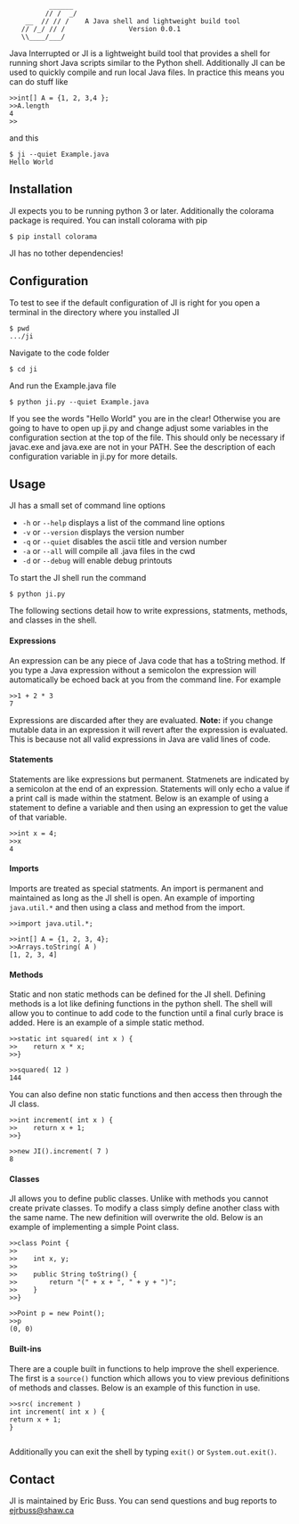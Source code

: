 ```
          ______
         // /  _/
    __  // // /    A Java shell and lightweight build tool
   // /_/ // /                Version 0.0.1
   \\____/___/
```
Java Interrupted or JI is a lightweight build tool that provides a shell for running short Java
scripts similar to the Python shell. Additionally JI can be used to quickly compile and run
local Java files. In practice this means you can do stuff like
```
>>int[] A = {1, 2, 3,4 };
>>A.length
4
>>
```
and this
```
$ ji --quiet Example.java
Hello World
```

## Installation

JI expects you to be running python 3 or later. Additionally the colorama package is required. 
You can install colorama with pip
```
$ pip install colorama
```
JI has no tother dependencies!

## Configuration

To test to see if the default configuration of JI is right for you open a terminal in the directory
where you installed JI
```
$ pwd
.../ji
```
Navigate to the code folder
```
$ cd ji
```
And run the Example.java file
```
$ python ji.py --quiet Example.java
```
If you see the words "Hello World" you are in the clear! Otherwise you are going to have to open up
ji.py and change adjust some variables in the configuration section at the top of the file. This should
only be necessary if javac.exe and java.exe are not in your PATH. See the description of each configuration
variable in ji.py for more details.

## Usage

JI has a small set of command line options 

- `-h` or `--help` displays a list of the command line options
- `-v` or `--version` displays the version number
- `-q` or `--quiet` disables the ascii title and version number
- `-a` or `--all` will compile all .java files in the cwd 
- `-d` or `--debug` will enable debug printouts

To start the JI shell run the command
```
$ python ji.py 
```
The following sections detail how to write expressions, statments, methods, and classes in the shell.

#### Expressions

An expression can be any piece of Java code that has a toString method. If you type a Java expression without
a semicolon the expression will automatically be echoed back at you from the command line. For example

```
>>1 + 2 * 3
7
```

Expressions are discarded after they are evaluated. **Note:** if you change mutable data in an expression 
it will revert after the expression is evaluated. This is because not all valid expressions in Java are valid
lines of code.

#### Statements

Statements are like expressions but permanent. Statmenets are indicated by a semicolon at the end of an 
expression. Statements will only echo a value if a print call is made within the statment. Below is an example
of using a statement to define a variable and then using an expression to get the value of that variable.

```
>>int x = 4;
>>x
4
```

#### Imports

Imports are treated as special statments. An import is permanent and maintained as long as the JI shell is open.
An example of importing `java.util.*` and then using a class and method from the import.

```
>>import java.util.*;

>>int[] A = {1, 2, 3, 4};
>>Arrays.toString( A )
[1, 2, 3, 4]
```

#### Methods

Static and non static methods can be defined for the JI shell. Defining methods is a lot like defining functions
in the python shell. The shell will allow you to continue to add code to the function until a final curly brace is
added. Here is an example of a simple static method.

```
>>static int squared( int x ) {
>>    return x * x;
>>}

>>squared( 12 )
144
```

You can also define non static functions and then access then through the JI class.

```
>>int increment( int x ) {
>>    return x + 1;
>>}

>>new JI().increment( 7 )
8
```

#### Classes

JI allows you to define public classes. Unlike with methods you cannot create private classes. To modify a 
class simply define another class with the same name. The new definition will overwrite the old. Below is 
an example of implementing a simple Point class.

```
>>class Point {
>>    
>>    int x, y;
>>    
>>    public String toString() {
>>        return "(" + x + ", " + y + ")";
>>    }
>>}

>>Point p = new Point();
>>p
(0, 0)
```

#### Built-ins

There are a couple built in functions to help improve the shell experience. The first is a `source()` function
which allows you to view previous definitions of methods and classes. Below is an example of this function in 
use.

```
>>src( increment )
int increment( int x ) {
return x + 1;
}


```

Additionally you can exit the shell by typing `exit()` or `System.out.exit()`.
## Contact

JI is maintained by Eric Buss. You can send questions and bug reports to ejrbuss@shaw.ca